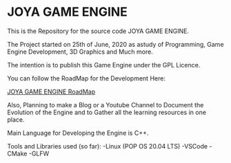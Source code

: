 # JOYA GAME ENGINE

This is the Repository for the source code JOYA GAME ENGINE. 

The Project started on 25th of June, 2020 as astudy of Programming, Game Engine Development, 3D Graphics and Much more.

The intention is to publish this Game Engine under the GPL Licence.

You can follow the RoadMap for the Development Here:

[JOYA GAME ENGINE RoadMap](https://trello.com/b/5CSjWtYD/joya-game-engine)

Also, Planning to make a Blog or a Youtube Channel to Document the Evolution of the Engine and to Gather all the learning resources in one place. 

Main Language for Developing the Engine is C++.

Tools and Libraries used (so far):
-Linux (POP OS 20.04 LTS)
-VSCode
-CMake
-GLFW